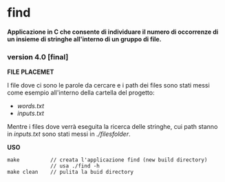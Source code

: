 # find
**Applicazione in C che consente di individuare il numero di occorrenze di un insieme di stringhe all'interno di un gruppo di file.**

### version 4.0 [final]

**FILE PLACEMET**

I file dove ci sono le parole da cercare e i path dei files sono stati messi come esempio all'interno della cartella del progetto:
- _words.txt_
- _inputs.txt_

Mentre i files dove verrà eseguita la ricerca delle stringhe, cui path stanno in _inputs.txt_ sono stati messi in _./filesfolder_.


**USO**
```
make          // creata l'applicazione find (new build directory)
              // usa ./find -h
make clean    // pulita la buid directory
```
